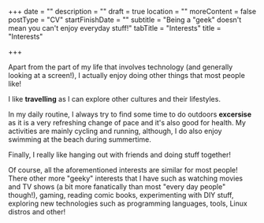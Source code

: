 +++
date = ""
description = ""
draft = true
location = ""
moreContent = false
postType = "CV"
startFinishDate = ""
subtitle = "Being a \"geek\" doesn't mean you can't enjoy everyday stuff!"
tabTitle = "Interests"
title = "Interests"

+++
<br/>

Apart from the part of my life that involves technology (and generally looking at a screen!), I actually enjoy doing other things that most people like!

I like **travelling** as I can explore other cultures and their lifestyles. 

In my daily routine, I always try to find some time to do outdoors **excersise** as it is a very refreshing change of pace and it's also good for health. My activities are mainly cycling and running, although, I do also enjoy swimming at the beach during summertime.

Finally, I really like hanging out with friends and doing stuff together!

Of course, all the aforementioned interests are similar for most people! There other more "geeky" interests that I have such as watching movies and TV shows (a bit more fanatically than most "every day people" though!), gaming, reading comic books, experimenting with DIY stuff, exploring new technologies such as programming languages, tools, Linux distros and other!